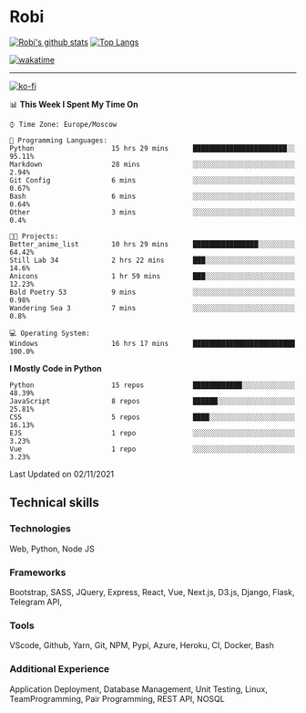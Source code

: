 # Robi

[![Robi's github stats](https://github-readme-stats-lime-theta.vercel.app/api?username=robimez&count_private=true&show_icons=true&theme=dark)](https://github.com/RobiMez)
[![Top Langs](https://github-readme-stats-lime-theta.vercel.app/api/top-langs/?username=robimez&layout=compact)](https://github.com/robimez)

[![wakatime](https://wakatime.com/badge/user/b864c643-d1a3-41f5-9e0f-8ecf20a95c65.svg)](https://wakatime.com/@b864c643-d1a3-41f5-9e0f-8ecf20a95c65)

---
[![ko-fi](https://ko-fi.com/img/githubbutton_sm.svg)](https://ko-fi.com/K3K74LSLU)

<!--START_SECTION:waka-->
📊 **This Week I Spent My Time On** 

```text
⌚︎ Time Zone: Europe/Moscow

💬 Programming Languages: 
Python                   15 hrs 29 mins      ███████████████████████░░   95.11% 
Markdown                 28 mins             ░░░░░░░░░░░░░░░░░░░░░░░░░   2.94% 
Git Config               6 mins              ░░░░░░░░░░░░░░░░░░░░░░░░░   0.67% 
Bash                     6 mins              ░░░░░░░░░░░░░░░░░░░░░░░░░   0.64% 
Other                    3 mins              ░░░░░░░░░░░░░░░░░░░░░░░░░   0.4%

🐱‍💻 Projects: 
Better_anime_list        10 hrs 29 mins      ████████████████░░░░░░░░░   64.42% 
Still Lab 34             2 hrs 22 mins       ███░░░░░░░░░░░░░░░░░░░░░░   14.6% 
Anicons                  1 hr 59 mins        ███░░░░░░░░░░░░░░░░░░░░░░   12.23% 
Bold Poetry 53           9 mins              ░░░░░░░░░░░░░░░░░░░░░░░░░   0.98% 
Wandering Sea 3          7 mins              ░░░░░░░░░░░░░░░░░░░░░░░░░   0.8%

💻 Operating System: 
Windows                  16 hrs 17 mins      █████████████████████████   100.0%

```

**I Mostly Code in Python** 

```text
Python                   15 repos            ████████████░░░░░░░░░░░░░   48.39% 
JavaScript               8 repos             ██████░░░░░░░░░░░░░░░░░░░   25.81% 
CSS                      5 repos             ████░░░░░░░░░░░░░░░░░░░░░   16.13% 
EJS                      1 repo              ░░░░░░░░░░░░░░░░░░░░░░░░░   3.23% 
Vue                      1 repo              ░░░░░░░░░░░░░░░░░░░░░░░░░   3.23%

```



 Last Updated on 02/11/2021
<!--END_SECTION:waka-->

## Technical skills

### Technologies 

Web, Python, Node JS

### Frameworks

Bootstrap, SASS, JQuery, Express, React, Vue, Next.js,
D3.js, Django, Flask, Telegram API,

### Tools

VScode, Github, Yarn, Git, NPM, Pypi, Azure, Heroku, CI, Docker, Bash

### Additional Experience

Application Deployment, Database Management, Unit Testing, Linux, TeamProgramming, Pair Programming, REST API, NOSQL
